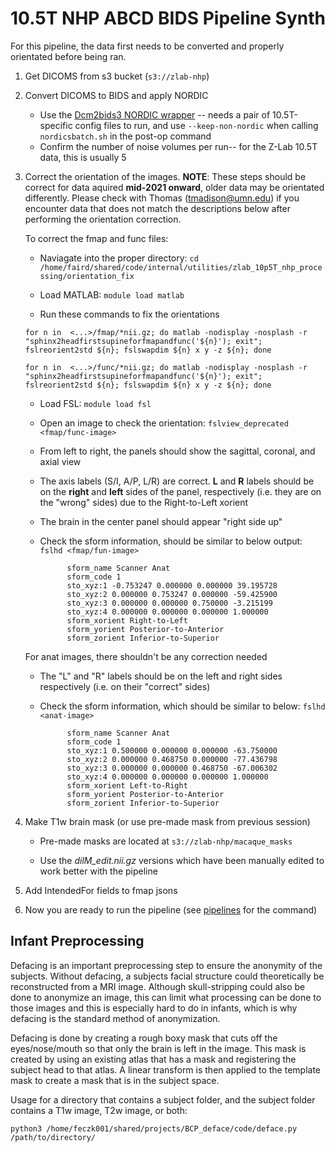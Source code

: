 # 10.5T NHP ABCD BIDS Pipeline Synth

For this pipeline, the data first needs to be converted and properly orientated before being ran.

1. Get DICOMS from s3 bucket (`s3://zlab-nhp`)

1. Convert DICOMS to BIDS and apply NORDIC
    - Use the [Dcm2bids3 NORDIC wrapper](nordic.md) -- needs a pair of 10.5T-specific config files to run, and use `--keep-non-nordic` when calling `nordicsbatch.sh` in the post-op command
    - Confirm the number of noise volumes per run-- for the Z-Lab 10.5T data, this is usually 5 

1. Correct the orientation of the images. **NOTE**: These steps should be correct for data aquired **mid-2021 onward**, older data may be orientated differently. Please check with Thomas (tmadison@umn.edu) if you encounter data that does not match the descriptions below after performing the orientation correction. 

    To correct the fmap and func files:
    - Naviagate into the proper directory: `cd /home/faird/shared/code/internal/utilities/zlab_10p5T_nhp_processing/orientation_fix`

    - Load MATLAB: `module load matlab`

    - Run these commands to fix the orientations

    `for n in  <...>/fmap/*nii.gz; do matlab -nodisplay -nosplash -r "sphinx2headfirstsupineforfmapandfunc('${n}'); exit"; fslreorient2std ${n}; fslswapdim ${n} x y -z ${n}; done`

    `for n in  <...>/func/*nii.gz; do matlab -nodisplay -nosplash -r "sphinx2headfirstsupineforfmapandfunc('${n}'); exit"; fslreorient2std ${n}; fslswapdim ${n} x y -z ${n}; done`

    - Load FSL: `module load fsl`

    - Open an image to check the orientation: `fslview_deprecated <fmap/func-image>`

    - From left to right, the panels should show the sagittal, coronal, and axial view

    - The axis labels (S/I, A/P, L/R) are correct. **L** and **R** labels should be on the **right** and **left** sides of the panel, respectively (i.e. they are on the "wrong" sides) due to the Right-to-Left xorient
    
    - The brain in the center panel should appear "right side up"

    - Check the sform information, should be similar to below output: `fslhd <fmap/fun-image>`
    
                sform_name Scanner Anat
                sform_code 1
                sto_xyz:1 -0.753247 0.000000 0.000000 39.195728 
                sto_xyz:2 0.000000 0.753247 0.000000 -59.425900 
                sto_xyz:3 0.000000 0.000000 0.750000 -3.215199 
                sto_xyz:4 0.000000 0.000000 0.000000 1.000000 
                sform_xorient Right-to-Left
                sform_yorient Posterior-to-Anterior
                sform_zorient Inferior-to-Superior

    For anat images, there shouldn't be any correction needed
    - The "L" and "R" labels should be on the left and right sides respectively (i.e. on their "correct" sides)

    - Check the sform information, which should be similar to below: `fslhd <anat-image>`

                sform_name Scanner Anat
                sform_code 1
                sto_xyz:1 0.500000 0.000000 0.000000 -63.750000 
                sto_xyz:2 0.000000 0.468750 0.000000 -77.436798 
                sto_xyz:3 0.000000 0.000000 0.468750 -67.006302 
                sto_xyz:4 0.000000 0.000000 0.000000 1.000000 
                sform_xorient Left-to-Right
                sform_yorient Posterior-to-Anterior
                sform_zorient Inferior-to-Superior


1. Make T1w brain mask (or use pre-made mask from previous session)

    - Pre-made masks are located at `s3://zlab-nhp/macaque_masks`

    - Use the *dilM_edit.nii.gz* versions which have been manually edited to work better with the pipeline

1. Add IntendedFor fields to fmap jsons

1. Now you are ready to run the pipeline (see [pipelines](pipelines.md) for the command)

## Infant Preprocessing 

Defacing is an important preprocessing step to ensure the anonymity of the subjects. Without defacing, a subjects facial structure could theoretically be reconstructed from a MRI image. Although skull-stripping could also be done to anonymize an image, this can limit what processing can be done to those images and this is especially hard to do in infants, which is why defacing is the standard method of anonymization. 

Defacing is done by creating a rough boxy mask that cuts off the eyes/nose/mouth so that only the brain is left in the image. This mask is created by using an existing atlas that has a mask and registering the subject head to that atlas. A linear transform is then applied to the template mask to create a mask that is in the subject space. 

Usage for a directory that contains a subject folder, and the subject folder contains a T1w image, T2w image, or both:

`python3 /home/feczk001/shared/projects/BCP_deface/code/deface.py /path/to/directory/`

